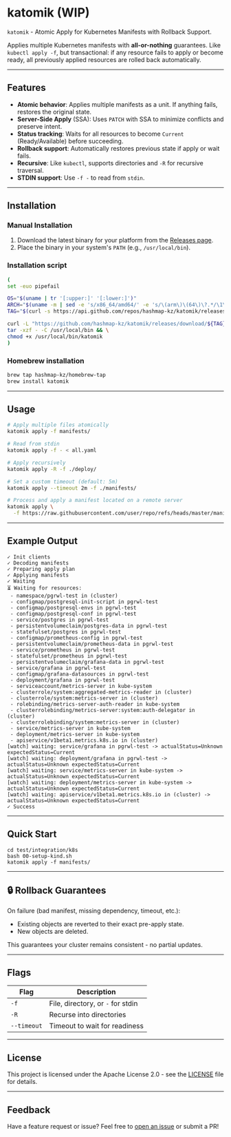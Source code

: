 # katomik (WIP)

`katomik` - Atomic Apply for Kubernetes Manifests with Rollback Support.

Applies multiple Kubernetes manifests with **all-or-nothing** guarantees. Like `kubectl apply -f`, but transactional:
if any resource fails to apply or become ready, all previously applied resources are rolled back automatically.

---

## Features

* **Atomic behavior**: Applies multiple manifests as a unit. If anything fails, restores the original state.
* **Server-Side Apply** (SSA): Uses `PATCH` with SSA to minimize conflicts and preserve intent.
* **Status tracking**: Waits for all resources to become `Current` (Ready/Available) before succeeding.
* **Rollback support**: Automatically restores previous state if apply or wait fails.
* **Recursive**: Like `kubectl`, supports directories and `-R` for recursive traversal.
* **STDIN support**: Use `-f -` to read from `stdin`.

---

## Installation

### Manual Installation

1. Download the latest binary for your platform from
   the [Releases page](https://github.com/hashmap-kz/katomik/releases).
2. Place the binary in your system's `PATH` (e.g., `/usr/local/bin`).

### Installation script

```bash
(
set -euo pipefail

OS="$(uname | tr '[:upper:]' '[:lower:]')"
ARCH="$(uname -m | sed -e 's/x86_64/amd64/' -e 's/\(arm\)\(64\)\?.*/\1\2/' -e 's/aarch64$/arm64/')"
TAG="$(curl -s https://api.github.com/repos/hashmap-kz/katomik/releases/latest | jq -r .tag_name)"

curl -L "https://github.com/hashmap-kz/katomik/releases/download/${TAG}/katomik_${TAG}_${OS}_${ARCH}.tar.gz" |
tar -xzf - -C /usr/local/bin && \
chmod +x /usr/local/bin/katomik
)
```

### Homebrew installation

```bash
brew tap hashmap-kz/homebrew-tap
brew install katomik
```

---

## Usage

```bash
# Apply multiple files atomically
katomik apply -f manifests/

# Read from stdin
katomik apply -f - < all.yaml

# Apply recursively
katomik apply -R -f ./deploy/

# Set a custom timeout (default: 5m)
katomik apply --timeout 2m -f ./manifests/

# Process and apply a manifest located on a remote server
katomik apply \
  -f https://raw.githubusercontent.com/user/repo/refs/heads/master/manifests/deployment.yaml
```

---

## Example Output

```
✓ Init clients
✓ Decoding manifests
✓ Preparing apply plan
✓ Applying manifests
✓ Waiting
⏳ Waiting for resources:
 - namespace/pgrwl-test in (cluster)
 - configmap/postgresql-init-script in pgrwl-test
 - configmap/postgresql-envs in pgrwl-test
 - configmap/postgresql-conf in pgrwl-test
 - service/postgres in pgrwl-test
 - persistentvolumeclaim/postgres-data in pgrwl-test
 - statefulset/postgres in pgrwl-test
 - configmap/prometheus-config in pgrwl-test
 - persistentvolumeclaim/prometheus-data in pgrwl-test
 - service/prometheus in pgrwl-test
 - statefulset/prometheus in pgrwl-test
 - persistentvolumeclaim/grafana-data in pgrwl-test
 - service/grafana in pgrwl-test
 - configmap/grafana-datasources in pgrwl-test
 - deployment/grafana in pgrwl-test
 - serviceaccount/metrics-server in kube-system
 - clusterrole/system:aggregated-metrics-reader in (cluster)
 - clusterrole/system:metrics-server in (cluster)
 - rolebinding/metrics-server-auth-reader in kube-system
 - clusterrolebinding/metrics-server:system:auth-delegator in (cluster)
 - clusterrolebinding/system:metrics-server in (cluster)
 - service/metrics-server in kube-system
 - deployment/metrics-server in kube-system
 - apiservice/v1beta1.metrics.k8s.io in (cluster)
[watch] waiting: service/grafana in pgrwl-test -> actualStatus=Unknown expectedStatus=Current
[watch] waiting: deployment/grafana in pgrwl-test -> actualStatus=Unknown expectedStatus=Current
[watch] waiting: service/metrics-server in kube-system -> actualStatus=Unknown expectedStatus=Current
[watch] waiting: deployment/metrics-server in kube-system -> actualStatus=Unknown expectedStatus=Current
[watch] waiting: apiservice/v1beta1.metrics.k8s.io in (cluster) -> actualStatus=Unknown expectedStatus=Current
✓ Success
```

---

## Quick Start

```
cd test/integration/k8s
bash 00-setup-kind.sh
katomik apply -f manifests/
```

---

## 🔒 Rollback Guarantees

On failure (bad manifest, missing dependency, timeout, etc.):

* Existing objects are reverted to their exact pre-apply state.
* New objects are deleted.

This guarantees your cluster remains consistent - no partial updates.

---

## Flags

| Flag        | Description                       |
|-------------|-----------------------------------|
| `-f`        | File, directory, or `-` for stdin |
| `-R`        | Recurse into directories          |
| `--timeout` | Timeout to wait for readiness     |

---

## License

This project is licensed under the Apache License 2.0 - see the [LICENSE](LICENSE) file for details.

---

## Feedback

Have a feature request or issue? Feel free to [open an issue](https://github.com/hashmap-kz/katomik/issues)
or submit a PR!
